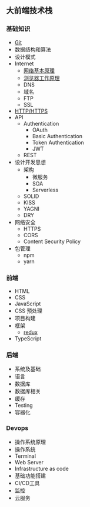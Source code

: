 ## 大前端技术栈

### 基础知识
* [Git](/basic/git/index.md)
* 数据结构和算法
* 设计模式
* Internet
    - [网络基本原理](/basic/internet/basic.md)
    - [浏览器工作原理](/basic/internet/browser.md)
    - DNS
    - 域名
    - FTP
    - SSL
* [HTTP/HTTPS](/basic/http/index.md)
* API
    - Authentication
        * OAuth
        * Basic Authentication
        * Token Authentication
        * JWT
    - REST
* 设计开发思想
    - 架构
        * 微服务
        * SOA
        * Serverless
    - SOLID
    - KISS
    - YAGNI
    - DRY
* 网络安全
    - HTTPS
    - CORS
    - Content  Security Policy
* 包管理
    - npm
    - yarn

### 前端
* HTML
* CSS
* JavaScript
* CSS 预处理
* 项目构建
* 框架
    - [redux](/frontEnd/frameword/redux/index.md)
* TypeScript

### 后端
* 系统及基础
* 语言
* 数据库
* 数据库相关
* 缓存
* Testing
* 容器化

### Devops
* 操作系统原理
* 操作系统
* Terminal
* Web Server
* Infrastructure as code
* 基础功能搭建
* CI/CD工具
* 监控
* 云服务

